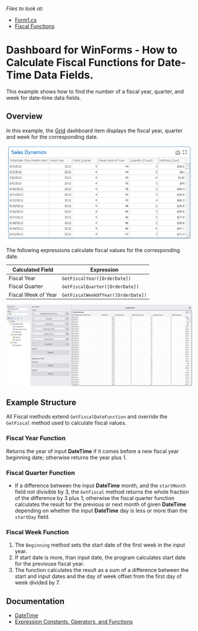 <!-- default file list -->
*Files to look at*:

* [Form1.cs](./CS/Dashboard_FiscalFunctions/Form1.cs)
* [Fiscal Functions](./CS/Dashboard_FiscalFunctions/Fiscal%20Functions)
<!-- default file list end -->
# Dashboard for WinForms - How to Calculate Fiscal Functions for Date-Time Data Fields.

This example shows how to find the number of a fiscal year, quarter, and week for date-time data fields.

## Overview

In this example, the [Grid](https://docs.devexpress.com/Dashboard/15150/winforms-dashboard/winforms-designer/create-dashboards-in-the-winforms-designer/dashboard-item-settings/grid) dashboard item displays the fiscal year, quarter and week for the corresponding date. 

![SalesDynamics](images/salesDynamisc.png)

The following expressions calculate fiscal values for the corresponding date.

| Calculated Field | Expression |
| --- | --- |
| Fiscal Year | ``` GetFiscalYear([OrderDate]) ``` |
| Fiscal Quarter | ``` GetFiscalQuarter([OrderDate]) ``` |
| Fiscal Week of Year | ``` GetFiscalWeekOfYear([OrderDate]) ``` |

![FinalResult](images/finalResult.jpg)

## Example Structure

All Fiscal methods extend `GetFiscalDateFunction` and override the `GetFiscal` method used to calculate fiscal values. 

### Fiscal Year Function

Returns the year of input **DateTime** if it comes before a new fiscal year beginning date; otherwise returns the year plus 1.

### Fiscal Quarter Function

* If a difference between the input **DateTime** month, and the `startMonth` field not divisible by 3, the `GetFiscal` method returns the whole fraction of the difference by 3 plus 1; otherwise the fiscal quarter function calculates the result for the previous or next month of given **DateTime** depending on whether the input **DateTime** day is less or more than the `startDay` field.

### Fiscal Week Function

1. The `Beginning` method sets the start date of the first week in the input year.
2. If start date is more, than input date, the program calculates start date for the previouse fiscal year.
4. The function calculates the result as a sum of a difference between the start and input dates and the day of week offset from the first day of week divided by 7.
 
## Documentation
- [DateTime](https://docs.microsoft.com/ru-ru/dotnet/api/system.datetime?view=net-5.0)
- [Expression Constants, Operators, and Functions](https://docs.devexpress.com/Dashboard/400122/common-features/advanced-analytics/expression-constants-operators-and-functions)
